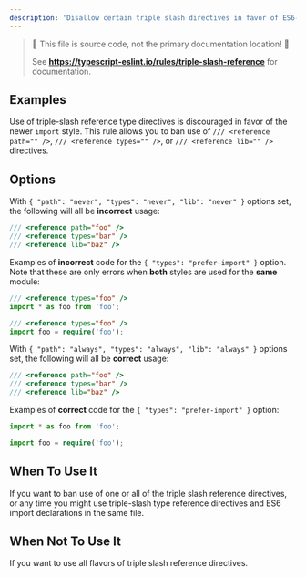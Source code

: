 ```yaml
---
description: 'Disallow certain triple slash directives in favor of ES6-style import declarations.'
---
```


> 🛑 This file is source code, not the primary documentation location! 🛑
>
> See **https://typescript-eslint.io/rules/triple-slash-reference** for documentation.

## Examples

Use of triple-slash reference type directives is discouraged in favor of the newer `import` style. This rule allows you to ban use of `/// <reference path="" />`, `/// <reference types="" />`, or `/// <reference lib="" />` directives.

## Options

With `{ "path": "never", "types": "never", "lib": "never" }` options set, the following will all be **incorrect** usage:

```ts
/// <reference path="foo" />
/// <reference types="bar" />
/// <reference lib="baz" />
```

Examples of **incorrect** code for the `{ "types": "prefer-import" }` option. Note that these are only errors when **both** styles are used for the **same** module:

```ts
/// <reference types="foo" />
import * as foo from 'foo';
```

```ts
/// <reference types="foo" />
import foo = require('foo');
```

With `{ "path": "always", "types": "always", "lib": "always" }` options set, the following will all be **correct** usage:

```ts
/// <reference path="foo" />
/// <reference types="bar" />
/// <reference lib="baz" />
```

Examples of **correct** code for the `{ "types": "prefer-import" }` option:

```ts
import * as foo from 'foo';
```

```ts
import foo = require('foo');
```

## When To Use It

If you want to ban use of one or all of the triple slash reference directives, or any time you might use triple-slash type reference directives and ES6 import declarations in the same file.

## When Not To Use It

If you want to use all flavors of triple slash reference directives.
